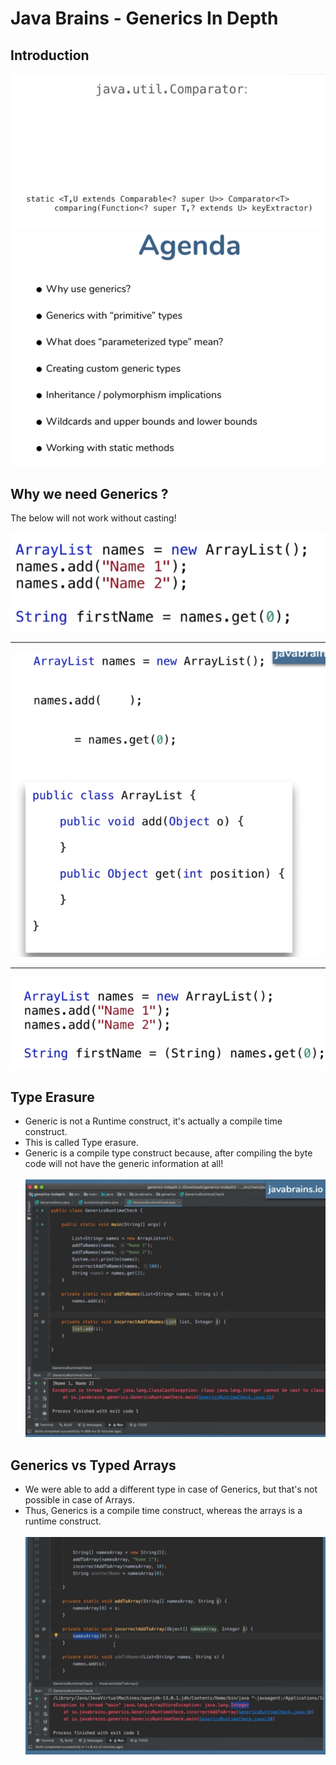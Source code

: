# Java Brains - Generics In Depth 

## Introduction 

![img](slides/img.png)
![img](slides/img_1.png)

## Why we need Generics ? 
The below will not work without casting!

![img](slides/img_2.png)
***
![img](slides/img_3.png)
***
![img](slides/img_4.png)

## Type Erasure

- Generic is not a Runtime construct, it's actually a compile time construct. 
- This is called Type erasure. 
- Generic is a compile type construct because, after compiling the byte code will not have the generic information at all!
<br></br>
![img](slides/img_5.png)

## Generics vs Typed Arrays 

- We were able to add a different type in case of Generics, but that's not possible in case of Arrays.
- Thus, Generics is a compile time construct, whereas the arrays is a runtime construct. 
<br></br>
![img](slides/img_6.png)


